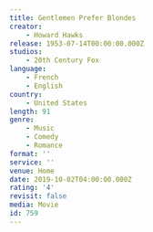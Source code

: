 ```yaml
---
title: Gentlemen Prefer Blondes
creator:
    - Howard Hawks
release: 1953-07-14T00:00:00.000Z
studios:
    - 20th Century Fox
language:
    - French
    - English
country:
    - United States
length: 91
genre:
    - Music
    - Comedy
    - Romance
format: ''
service: ''
venue: Home
date: 2019-10-02T04:00:00.000Z
rating: '4'
revisit: false
media: Movie
id: 759
---
```



